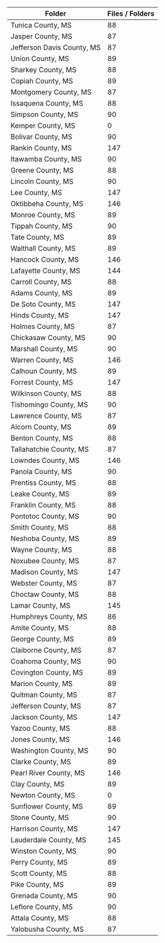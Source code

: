 | Folder                     |   Files / Folders |
|----------------------------|-------------------|
| Tunica County, MS          |                88 |
| Jasper County, MS          |                87 |
| Jefferson Davis County, MS |                87 |
| Union County, MS           |                89 |
| Sharkey County, MS         |                88 |
| Copiah County, MS          |                89 |
| Montgomery County, MS      |                87 |
| Issaquena County, MS       |                88 |
| Simpson County, MS         |                90 |
| Kemper County, MS          |                 0 |
| Bolivar County, MS         |                90 |
| Rankin County, MS          |               147 |
| Itawamba County, MS        |                90 |
| Greene County, MS          |                88 |
| Lincoln County, MS         |                90 |
| Lee County, MS             |               147 |
| Oktibbeha County, MS       |               146 |
| Monroe County, MS          |                89 |
| Tippah County, MS          |                90 |
| Tate County, MS            |                89 |
| Walthall County, MS        |                89 |
| Hancock County, MS         |               146 |
| Lafayette County, MS       |               144 |
| Carroll County, MS         |                88 |
| Adams County, MS           |                89 |
| De Soto County, MS         |               147 |
| Hinds County, MS           |               147 |
| Holmes County, MS          |                87 |
| Chickasaw County, MS       |                90 |
| Marshall County, MS        |                90 |
| Warren County, MS          |               146 |
| Calhoun County, MS         |                89 |
| Forrest County, MS         |               147 |
| Wilkinson County, MS       |                88 |
| Tishomingo County, MS      |                90 |
| Lawrence County, MS        |                87 |
| Alcorn County, MS          |                89 |
| Benton County, MS          |                88 |
| Tallahatchie County, MS    |                87 |
| Lowndes County, MS         |               146 |
| Panola County, MS          |                90 |
| Prentiss County, MS        |                88 |
| Leake County, MS           |                89 |
| Franklin County, MS        |                88 |
| Pontotoc County, MS        |                90 |
| Smith County, MS           |                88 |
| Neshoba County, MS         |                89 |
| Wayne County, MS           |                88 |
| Noxubee County, MS         |                87 |
| Madison County, MS         |               147 |
| Webster County, MS         |                87 |
| Choctaw County, MS         |                88 |
| Lamar County, MS           |               145 |
| Humphreys County, MS       |                86 |
| Amite County, MS           |                88 |
| George County, MS          |                89 |
| Claiborne County, MS       |                87 |
| Coahoma County, MS         |                90 |
| Covington County, MS       |                89 |
| Marion County, MS          |                89 |
| Quitman County, MS         |                87 |
| Jefferson County, MS       |                87 |
| Jackson County, MS         |               147 |
| Yazoo County, MS           |                88 |
| Jones County, MS           |               146 |
| Washington County, MS      |                90 |
| Clarke County, MS          |                89 |
| Pearl River County, MS     |               146 |
| Clay County, MS            |                89 |
| Newton County, MS          |                 0 |
| Sunflower County, MS       |                89 |
| Stone County, MS           |                90 |
| Harrison County, MS        |               147 |
| Lauderdale County, MS      |               145 |
| Winston County, MS         |                90 |
| Perry County, MS           |                89 |
| Scott County, MS           |                88 |
| Pike County, MS            |                89 |
| Grenada County, MS         |                90 |
| Leflore County, MS         |                90 |
| Attala County, MS          |                88 |
| Yalobusha County, MS       |                87 |